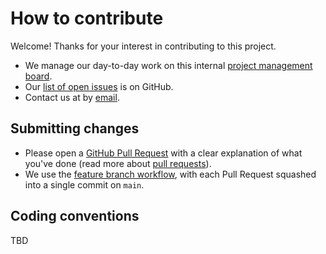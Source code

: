 # How to contribute

Welcome! Thanks for your interest in contributing to this project.

  - We manage our day-to-day work on this internal [project management board](https://github.com/alan-turing-institute/ice-station-zebra-project-board).
  - Our [list of open issues](https://github.com/alan-turing-institute/ice-station-zebra/issues) is on GitHub.
  - Contact us at by [email](mailto:SeaIce@turing.ac.uk).

## Submitting changes

- Please open a [GitHub Pull Request](https://github.com/alan-turing-institute/ice-station-zebra/pull/new/main) with a clear explanation of what you've done (read more about [pull requests](http://help.github.com/pull-requests/)).
- We use the [feature branch workflow](https://www.atlassian.com/git/tutorials/comparing-workflows/feature-branch-workflow), with each Pull Request squashed into a single commit on `main`.

## Coding conventions

TBD